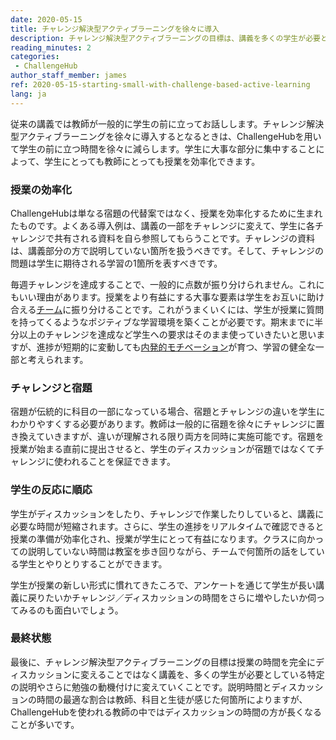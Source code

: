 ```yaml
---
date: 2020-05-15
title: チャレンジ解決型アクティブラーニングを徐々に導入
description: チャレンジ解決型アクティブラーニングの目標は、講義を多くの学生が必要としている特定の説明に変えていくことです
reading_minutes: 2
categories:
 - ChallengeHub
author_staff_member: james
ref: 2020-05-15-starting-small-with-challenge-based-active-learning
lang: ja
---
```


従来の講義では教師が一般的に学生の前に立ってお話しします。チャレンジ解決型アクティブラーニングを徐々に導入するとなるときは、ChallengeHubを用いて学生の前に立つ時間を徐々に減らします。学生に大事な部分に集中することによって、学生にとっても教師にとっても授業を効率化できます。

### 授業の効率化

ChallengeHubは単なる宿題の代替案ではなく、授業を効率化するために生まれたものです。よくある導入例は、講義の一部をチャレンジに変えて、学生に各チャレンジで共有される資料を自ら参照してもらうことです。チャレンジの資料は、講義部分の方で説明していない箇所を扱うべきです。そして、チャレンジの問題は学生に期待される学習の1箇所を表すべきです。

毎週チャレンジを達成することで、一般的に点数が振り分けられません。これにもいい理由があります。授業をより有益にする大事な要素は学生をお互いに助け合える[チーム]( /2020/04/10/announcing-study-teams/ )に振り分けることです。これがうまくいくには、学生が授業に質問を持ってくるようなポジティブな学習環境を築くことが必要です。期末までに半分以上のチャレンジを達成など学生への要求はそのまま使っていきたいと思いますが、進捗が短期的に変動しても[内発的モチベーション]( /2019/08/10/two-key-elements-for-effective-cbal/ )が育つ、学習の健全な一部と考えられます。

### チャレンジと宿題

宿題が伝統的に科目の一部になっている場合、宿題とチャレンジの違いを学生にわかりやすくする必要があります。教師は一般的に宿題を徐々にチャレンジに置き換えていきますが、違いが理解される限り両方を同時に実施可能です。宿題を授業が始まる直前に提出させると、学生のディスカッションが宿題ではなくてチャレンジに使われることを保証できます。

### 学生の反応に順応

学生がディスカッションをしたり、チャレンジで作業したりしていると、講義に必要な時間が短縮されます。さらに、学生の進捗をリアルタイムで確認できると授業の準備が効率化され、授業が学生にとって有益になります。クラスに向かっての説明していない時間は教室を歩き回りながら、チームで何箇所の話をしている学生とやりとりすることができます。

学生が授業の新しい形式に慣れてきたころで、アンケートを通じて学生が長い講義に戻りたいかチャレンジ／ディスカッションの時間をさらに増やしたいか伺ってみるのも面白いでしょう。

### 最終状態

最後に、チャレンジ解決型アクティブラーニングの目標は授業の時間を完全にディスカッションに変えることではなく講義を、多くの学生が必要としている特定の説明やさらに勉強の動機付けに変えていくことです。説明時間とディスカッションの時間の最適な割合は教師、科目と生徒が感じた何箇所によりますが、ChallengeHubを使われる教師の中ではディスカッションの時間の方が長くなることが多いです。
